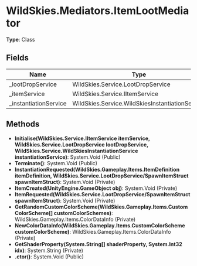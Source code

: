 ﻿# WildSkies.Mediators.ItemLootMediator

**Type**: Class

## Fields

| Name | Type | Access |
|------|------|--------|
| _lootDropService | WildSkies.Service.LootDropService | Private |
| _itemService | WildSkies.Service.IItemService | Private |
| _instantiationService | WildSkies.Service.WildSkiesInstantiationService | Private |

## Methods

- **Initialise(WildSkies.Service.IItemService itemService, WildSkies.Service.LootDropService lootDropService, WildSkies.Service.WildSkiesInstantiationService instantiationService)**: System.Void (Public)
- **Terminate()**: System.Void (Public)
- **InstantiationRequested(WildSkies.Gameplay.Items.ItemDefinition itemDefinition, WildSkies.Service.LootDropService/SpawnItemStruct spawnItemStruct)**: System.Void (Private)
- **ItemCreated(UnityEngine.GameObject obj)**: System.Void (Private)
- **ItemRequested(WildSkies.Service.LootDropService/SpawnItemStruct spawnItemStruct)**: System.Void (Private)
- **GetRandomCustomColorScheme(WildSkies.Gameplay.Items.CustomColorScheme[] customColorSchemes)**: WildSkies.Gameplay.Items.ColorDataInfo (Private)
- **NewColorDataInfo(WildSkies.Gameplay.Items.CustomColorScheme customColorScheme)**: WildSkies.Gameplay.Items.ColorDataInfo (Private)
- **GetShaderProperty(System.String[] shaderProperty, System.Int32 idx)**: System.String (Private)
- **.ctor()**: System.Void (Public)

